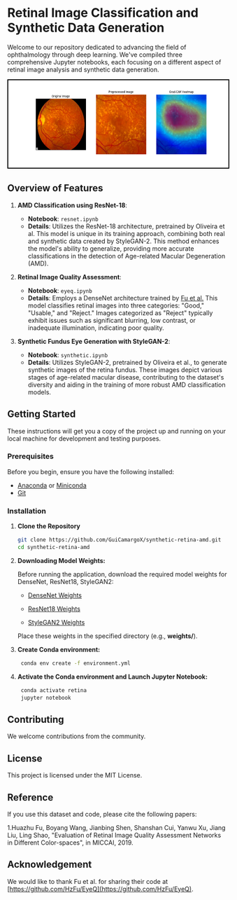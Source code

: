 # Retinal Image Classification and Synthetic Data Generation 

Welcome to our repository dedicated to advancing the field of ophthalmology through deep learning. We've compiled three comprehensive Jupyter notebooks, each focusing on a different aspect of retinal image analysis and synthetic data generation.

<div align="center">
  <img src="assets/classification.png" alt="First Image" width="600" height="200" style="border: 2px solid black;"/>
</div>


## Overview of Features

1. **AMD Classification using ResNet-18**: 
    - **Notebook**: `resnet.ipynb`
    - **Details**: Utilizes the ResNet-18 architecture, pretrained by Oliveira et al. This model is unique in its training approach, combining both real and synthetic data created by StyleGAN-2. This  method enhances the model's ability to generalize, providing more accurate classifications in the detection of Age-related Macular Degeneration (AMD).

2. **Retinal Image Quality Assessment**:
    - **Notebook**: `eyeq.ipynb`
    - **Details**: Employs a DenseNet architecture trained by [Fu et al.](https://arxiv.org/abs/1907.05345) This model classifies retinal images into three categories: "Good," "Usable," and "Reject." Images categorized as "Reject" typically exhibit issues such as significant blurring, low contrast, or inadequate illumination, indicating poor quality.

3. **Synthetic Fundus Eye Generation with StyleGAN-2**:
    - **Notebook**: `synthetic.ipynb`
    - **Details**: Utilizes StyleGAN-2, pretrained by Oliveira et al., to generate synthetic images of the retina fundus. These images depict various stages of age-related macular disease, contributing to the dataset's diversity and aiding in the training of more robust AMD classification models.

## Getting Started

These instructions will get you a copy of the project up and running on your local machine for development and testing purposes.

### Prerequisites

Before you begin, ensure you have the following installed:

- [Anaconda](https://www.anaconda.com/distribution/) or [Miniconda](https://docs.conda.io/en/latest/miniconda.html)
- [Git](https://git-scm.com/)

### Installation

1. **Clone the Repository**

   ```bash
   git clone https://github.com/GuiCamargoX/synthetic-retina-amd.git
   cd synthetic-retina-amd

2. **Downloading Model Weights:**

    Before running the application, download the required model weights for DenseNet, ResNet18, StyleGAN2:

    * [DenseNet Weights](https://drive.google.com/file/d/1KwR0JkdyzidSqYXs2PHpKms6tmBjxuB6/view?usp=sharing)

    * [ResNet18 Weights](https://drive.google.com/file/d/1W2X9EazWNW___ctrfAZ3z9OdMNx40iUw/view?usp=sharing)

    * [StyleGAN2 Weights](https://drive.google.com/file/d/1apgXspWvzfk0NKLsDgnR5K0fGB9MSvB6/view?usp=sharing)

    Place these weights in the specified directory (e.g., **weights/**).

3. **Create Conda environment:**
   
   ```bash
    conda env create -f environment.yml

4. **Activate the Conda environment and Launch Jupyter Notebook:**

   ```bash
    conda activate retina
    jupyter notebook

## Contributing

We welcome contributions from the community.


## License

This project is licensed under the MIT License.


## Reference

If you use this dataset and code, please cite the following papers:

1.Huazhu Fu, Boyang Wang, Jianbing Shen, Shanshan Cui, Yanwu Xu, Jiang Liu, Ling Shao, "Evaluation of Retinal Image Quality Assessment Networks in Different Color-spaces", in MICCAI, 2019.

## Acknowledgement

We would like to thank Fu et al. for sharing their code at [https://github.com/HzFu/EyeQ](https://github.com/HzFu/EyeQ).
